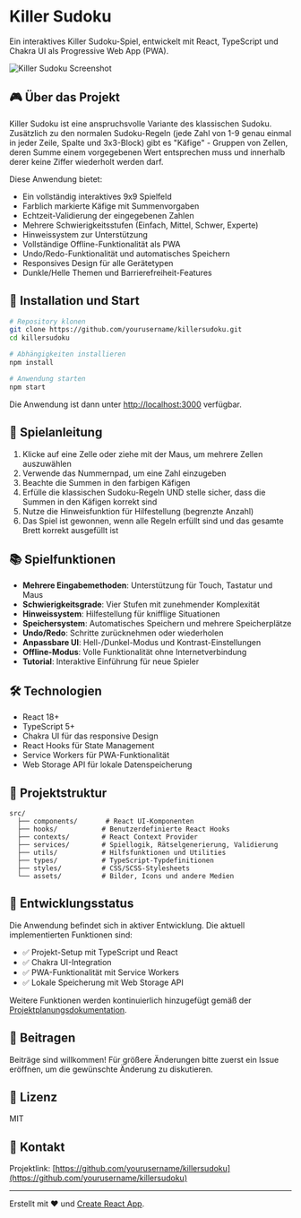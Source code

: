 # Killer Sudoku

Ein interaktives Killer Sudoku-Spiel, entwickelt mit React, TypeScript und Chakra UI als Progressive Web App (PWA).

![Killer Sudoku Screenshot](./src/assets/screenshot.png)

## 🎮 Über das Projekt

Killer Sudoku ist eine anspruchsvolle Variante des klassischen Sudoku. Zusätzlich zu den normalen Sudoku-Regeln (jede Zahl von 1-9 genau einmal in jeder Zeile, Spalte und 3x3-Block) gibt es "Käfige" - Gruppen von Zellen, deren Summe einem vorgegebenen Wert entsprechen muss und innerhalb derer keine Ziffer wiederholt werden darf.

Diese Anwendung bietet:
- Ein vollständig interaktives 9x9 Spielfeld
- Farblich markierte Käfige mit Summenvorgaben
- Echtzeit-Validierung der eingegebenen Zahlen
- Mehrere Schwierigkeitsstufen (Einfach, Mittel, Schwer, Experte)
- Hinweissystem zur Unterstützung
- Vollständige Offline-Funktionalität als PWA
- Undo/Redo-Funktionalität und automatisches Speichern
- Responsives Design für alle Gerätetypen
- Dunkle/Helle Themen und Barrierefreiheit-Features

## 🚀 Installation und Start

```bash
# Repository klonen
git clone https://github.com/yourusername/killersudoku.git
cd killersudoku

# Abhängigkeiten installieren
npm install

# Anwendung starten
npm start
```

Die Anwendung ist dann unter [http://localhost:3000](http://localhost:3000) verfügbar.

## 🧩 Spielanleitung

1. Klicke auf eine Zelle oder ziehe mit der Maus, um mehrere Zellen auszuwählen
2. Verwende das Nummernpad, um eine Zahl einzugeben
3. Beachte die Summen in den farbigen Käfigen
4. Erfülle die klassischen Sudoku-Regeln UND stelle sicher, dass die Summen in den Käfigen korrekt sind
5. Nutze die Hinweisfunktion für Hilfestellung (begrenzte Anzahl)
6. Das Spiel ist gewonnen, wenn alle Regeln erfüllt sind und das gesamte Brett korrekt ausgefüllt ist

## 📚 Spielfunktionen

- **Mehrere Eingabemethoden**: Unterstützung für Touch, Tastatur und Maus
- **Schwierigkeitsgrade**: Vier Stufen mit zunehmender Komplexität
- **Hinweissystem**: Hilfestellung für knifflige Situationen
- **Speichersystem**: Automatisches Speichern und mehrere Speicherplätze
- **Undo/Redo**: Schritte zurücknehmen oder wiederholen
- **Anpassbare UI**: Hell-/Dunkel-Modus und Kontrast-Einstellungen
- **Offline-Modus**: Volle Funktionalität ohne Internetverbindung
- **Tutorial**: Interaktive Einführung für neue Spieler

## 🛠️ Technologien

- React 18+
- TypeScript 5+
- Chakra UI für das responsive Design
- React Hooks für State Management
- Service Workers für PWA-Funktionalität 
- Web Storage API für lokale Datenspeicherung

## 🔄 Projektstruktur

```
src/
  ├── components/       # React UI-Komponenten
  ├── hooks/           # Benutzerdefinierte React Hooks
  ├── contexts/        # React Context Provider
  ├── services/        # Spiellogik, Rätselgenerierung, Validierung
  ├── utils/           # Hilfsfunktionen und Utilities
  ├── types/           # TypeScript-Typdefinitionen
  ├── styles/          # CSS/SCSS-Stylesheets
  └── assets/          # Bilder, Icons und andere Medien
```

## 📝 Entwicklungsstatus

Die Anwendung befindet sich in aktiver Entwicklung. Die aktuell implementierten Funktionen sind:
- ✅ Projekt-Setup mit TypeScript und React
- ✅ Chakra UI-Integration
- ✅ PWA-Funktionalität mit Service Workers
- ✅ Lokale Speicherung mit Web Storage API

Weitere Funktionen werden kontinuierlich hinzugefügt gemäß der [Projektplanungsdokumentation](./TODO.md).

## 🤝 Beitragen

Beiträge sind willkommen! Für größere Änderungen bitte zuerst ein Issue eröffnen, um die gewünschte Änderung zu diskutieren.

## 📝 Lizenz

MIT

## 📧 Kontakt

Projektlink: [https://github.com/yourusername/killersudoku](https://github.com/yourusername/killersudoku)

---

Erstellt mit ❤️ und [Create React App](https://github.com/facebook/create-react-app).

